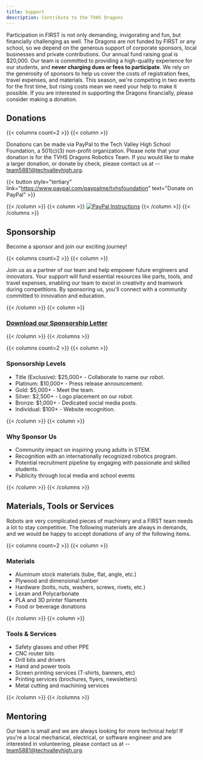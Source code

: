 ```yaml
---
title: Support
description: Contribute to the TVHS Dragons
---
```


Participation in FIRST is not only demanding, invigorating and fun, but financially challenging as well. The Dragons are not funded by FIRST or any school, so we depend on the generous support of corporate sponsors, local businesses and private contributions. Our annual fund raising goal is $20,000. Our team is committed to providing a high-quality experience for our students, and **never charging dues or fees to participate**. We rely on the generosity of sponsors to help us cover the costs of registration fees, travel expenses, and materials. This season, we're competing in two events for the first time, but rising costs mean we need your help to make it possible. If you are interested in supporting the Dragons financially, please consider making a donation.

<!-- markdownlint-disable MD033 -->
<!-- This is a page anchor for sending users straight to the financial section of the support page -->
<a name="financial"></a>

## Donations

{{< columns count=2 >}}
{{< column >}}

Donations can be made via PayPal to the Tech Valley High School Foundation, a 501(c)(3) non-profit organization. Please note that your donation is for the TVHS Dragons Robotics Team. If you would like to make a larger donation, or donate by check, please contact us at -- <team5881@techvalleyhigh.org>.

<!-- markdownlint-disable MD034 -->
{{< button style="tertiary" link="https://www.paypal.com/paypalme/tvhsfoundation" text="Donate on PayPal" >}}
<!-- markdownlint-enable MD034 -->

{{< /column >}}
{{< column >}}
[![PayPal Instructions](/img/paypal.png)](https://www.paypal.com/paypalme/tvhsfoundation)
{{< /column >}}
{{< /columns >}}

## Sponsorship

Become a sponsor and join our exciting journey!

{{< columns count=2 >}}
{{< column >}}

Join us as a partner of our team and help empower future engineers and innovators. Your support will fund essential resources like parts, tools, and travel expenses, enabling our team to excel in creativity and teamwork during competitions. By sponsoring us, you'll connect with a community committed to innovation and education.

{{< /column >}}
{{< column >}}

### [Download our Sponsorship Letter](/files/2024Sponsorship.pdf)

{{< /column >}}
{{< /columns >}}

{{< columns count=2 >}}
{{< column >}}

### Sponsorship Levels

- Title (Exclusive): $25,000+ - Collaborate to name our robot.
- Platinum: $10,000+ - Press release announcement.
- Gold: $5,000+ - Meet the team.
- Silver: $2,500+ - Logo placement on our robot.
- Bronze: $1,000+ - Dedicated social media posts.
- Individual: $100+ - Website recognition.

{{< /column >}}
{{< column >}}

### Why Sponsor Us

- Community impact on inspiring young adults in STEM.
- Recognition with an internationally recognized robotics program.
- Potential recruitment pipeline by engaging with passionate and skilled students.
- Publicity through local media and school events

{{< /column >}}
{{< /columns >}}

## Materials, Tools or Services

Robots are very complicated pieces of machinery and a FIRST team needs a lot to stay competitive. The following materials are always in demands, and we would be happy to accept donations of any of the following items.

{{< columns count=2 >}}
{{< column >}}

### Materials

- Aluminum stock materials (tube, flat, angle, etc.)
- Plywood and dimensional lumber
- Hardware (bolts, nuts, washers, screws, rivets, etc.)
- Lexan and Polycarbonate
- PLA and 3D printer filaments
- Food or beverage donations

{{< /column >}}
{{< column >}}

### Tools & Services

- Safety glasses and other PPE
- CNC router bits
- Drill bits and drivers
- Hand and power tools
- Screen printing services (T-shirts, banners, etc)
- Printing services (brochures, flyers, newsletters)
- Metal cutting and machining services

{{< /column >}}
{{< /columns >}}

## Mentoring

Our team is small and we are always looking for more technical help! If you're a local mechanical, electrical, or software engineer and are interested in volunteering, please contact us at -- <team5881@techvalleyhigh.org>.
